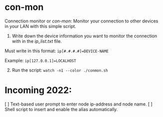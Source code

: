 # con-mon
Connection monitor or *con-mon*:
Monitor your connection to other devices in your LAN with this simple script.

1. Write down the device information you want to monitor the connection with in the *ip_list.txt* file. 

Must write in this format: `ip[#.#.#.#]=DEVICE-NAME`

Example: `ip[127.0.0.1]=LOCALHOST`

2. Run the script: `watch -n1 --color ./conmon.sh`

# Incoming 2022:
[ ] Text-based user prompt to enter node ip-address and node name.
[ ] Shell script to insert and enable the alias automatically.
